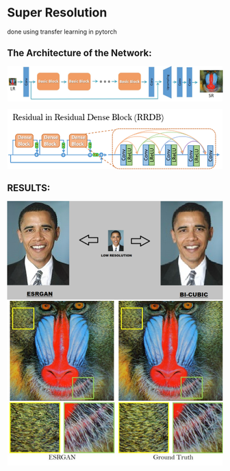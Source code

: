 # Super Resolution
done using transfer learning in pytorch


## The Architecture of the Network:
![architecture](https://github.com/shauryabit2k18/super-resolution/blob/master/figures/architecture.jpg)

![rrdb](https://github.com/shauryabit2k18/super-resolution/blob/master/figures/RRDB.png)

## RESULTS:
![result1](https://github.com/shauryabit2k18/super-resolution/blob/master/figures/RESULT1.png)
![result2](https://github.com/shauryabit2k18/super-resolution/blob/master/figures/baboon.jpg)
